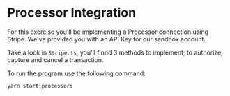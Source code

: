 # Processor Integration

For this exercise you'll be implementing a Processor connection using Stripe.
We've provided you with an API Key for our sandbox account.

Take a look in `Stripe.ts`, you'll finnd 3 methods to implement; to authorize, capture and cancel a transaction.

To run the program use the following command:

```bash
yarn start:processors
```